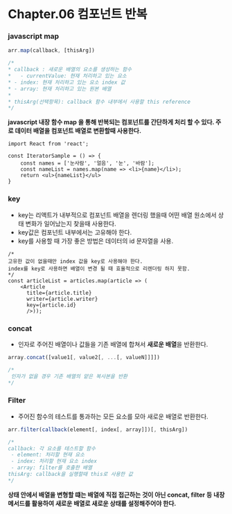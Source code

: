 # Chapter.06 컴포넌트 반복



### javascript map

```javascript
arr.map(callback, [thisArg])

/*
* callback : 새로운 배열의 요소를 생성하는 함수
*	- currentValue: 현재 처리하고 있는 요소
* - index: 현재 처리하고 있는 요소 index 값
* - array: 현재 처리하고 있는 원본 배열
*
* thisArg(선택항목): callback 함수 내부에서 사용할 this reference
*/
```



<b>javascript 내장 함수 map 을 통해 반복되는 컴포넌트를 간단하게 처리 할 수 있다. 주로 데이터 배열을 컴포넌트 배열로 변환할때 사용한다.</b>



```react
import React from 'react';

const IteratorSample = () => {
	const names = ['눈사람', '얼음', '눈', '바람'];
	const nameList = names.map(name => <li>{name}</li>);
	return <ul>{nameList}</ul>
}
```



### key

- key는 리액트가 내부적으로 컴포넌트 배열을 렌더링 했을때 어떤 배열 원소에서 상태 변화가 일어났는지 찾을때 사용한다.
- key값은 컴포넌트 내부에서는 고유해야 한다. 
- key를 사용할 때 가장 좋은 방법은 데이터의 id 문자열을 사용.



```react
/*
고유한 값이 없을때만 index 값을 key로 사용해야 한다.
index를 key로 사용하면 배열이 변경 될 때 효율적으로 리렌더링 하지 못함.
*/	
const articleList = articles.map(article => (
    <Article
      title={article.title}
      writer={article.writer}
      key={article.id}
      />));
```



### concat

- 인자로 주어진 배열이나 값들을 기존 배열에 합쳐서 <b>새로운 배열</b>을 반환한다.

```javascript
array.concat([value1[, value2[, ...[, valueN]]]])

/*
 인자가 없을 경우 기존 배열의 얕은 복사본을 반환
*/
```



### Filter

- 주어진 함수의 테스트를 통과하는 모든 요소를 모아 새로운 배열로 반환한다.

```javascript
arr.filter(callback(element[, index[, array]])[, thisArg])

/*
callback: 각 요소를 테스트할 함수
 - element: 처리할 현재 요소
 - index: 처리할 현재 요소 index
 - array: filter를 호출한 배열
thisArg: callback을 실행할때 this로 사용한 값
*/
```



<b>상태 안에서 배열을 변형할 떄는 배열에 직접 접근하는 것이 아닌 concat, filter 등 내장 메서드를 활용하여 새로운 배열로 새로운 상태를 설정해주어야 한다.</b>

